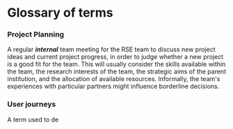 
# Glossary of terms

### Project Planning
A regular ***internal*** team meeting for the RSE team to discuss new project ideas and current project progress, in order to judge whether a new project is a good fit for the team. This will usually consider the skills available within the team, the research interests of the team, the strategic aims of the parent institution, and the allocation of available resources. Informally, the team's experiences with particular partners might influence borderline decisions.

### User journeys
A term used to de
<!--stackedit_data:
eyJoaXN0b3J5IjpbLTE3MTI2MzU4MzYsLTc0Mjg2MDQxN119
-->
